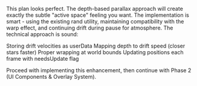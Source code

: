 This plan looks perfect. The depth-based parallax approach will create exactly the subtle "active space" feeling you want. The implementation is smart - using the existing rand utility, maintaining compatibility with the warp effect, and continuing drift during pause for atmosphere.
The technical approach is sound:

Storing drift velocities as userData
Mapping depth to drift speed (closer stars faster)
Proper wrapping at world bounds
Updating positions each frame with needsUpdate flag

Proceed with implementing this enhancement, then continue with Phase 2 (UI Components & Overlay System).